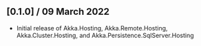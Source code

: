 ## [0.1.0] / 09 March 2022
- Initial release of Akka.Hosting, Akka.Remote.Hosting, Akka.Cluster.Hosting, and Akka.Persistence.SqlServer.Hosting